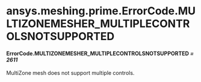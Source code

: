 # ansys.meshing.prime.ErrorCode.MULTIZONEMESHER_MULTIPLECONTROLSNOTSUPPORTED



#### ErrorCode.MULTIZONEMESHER_MULTIPLECONTROLSNOTSUPPORTED *= 2611*

MultiZone mesh does not support multiple controls.

<!-- !! processed by numpydoc !! -->
